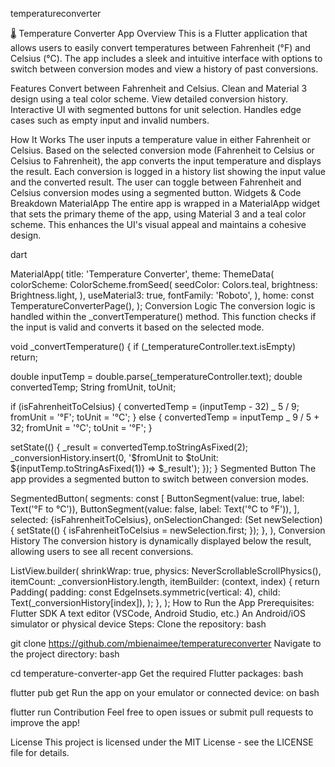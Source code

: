 temperatureconverter

🌡️ Temperature Converter App
Overview
This is a Flutter application that allows users to easily convert temperatures between Fahrenheit (°F) and Celsius (°C). The app includes a sleek and intuitive interface with options to switch between conversion modes and view a history of past conversions.

Features
Convert between Fahrenheit and Celsius.
Clean and Material 3 design using a teal color scheme.
View detailed conversion history.
Interactive UI with segmented buttons for unit selection.
Handles edge cases such as empty input and invalid numbers.

How It Works
The user inputs a temperature value in either Fahrenheit or Celsius.
Based on the selected conversion mode (Fahrenheit to Celsius or Celsius to Fahrenheit), the app converts the input temperature and displays the result.
Each conversion is logged in a history list showing the input value and the converted result.
The user can toggle between Fahrenheit and Celsius conversion modes using a segmented button.
Widgets & Code Breakdown
MaterialApp
The entire app is wrapped in a MaterialApp widget that sets the primary theme of the app, using Material 3 and a teal color scheme. This enhances the UI's visual appeal and maintains a cohesive design.

dart

MaterialApp(
title: 'Temperature Converter',
theme: ThemeData(
colorScheme: ColorScheme.fromSeed(
seedColor: Colors.teal,
brightness: Brightness.light,
),
useMaterial3: true,
fontFamily: 'Roboto',
),
home: const TemperatureConverterPage(),
);
Conversion Logic
The conversion logic is handled within the \_convertTemperature() method. This function checks if the input is valid and converts it based on the selected mode.

void \_convertTemperature() {
if (\_temperatureController.text.isEmpty) return;

double inputTemp = double.parse(\_temperatureController.text);
double convertedTemp;
String fromUnit, toUnit;

if (isFahrenheitToCelsius) {
convertedTemp = (inputTemp - 32) _ 5 / 9;
fromUnit = '°F';
toUnit = '°C';
} else {
convertedTemp = inputTemp _ 9 / 5 + 32;
fromUnit = '°C';
toUnit = '°F';
}

setState(() {
\_result = convertedTemp.toStringAsFixed(2);
\_conversionHistory.insert(0, '$fromUnit to $toUnit: ${inputTemp.toStringAsFixed(1)} => $\_result');
});
}
Segmented Button
The app provides a segmented button to switch between conversion modes.

SegmentedButton<bool>(
segments: const [
ButtonSegment<bool>(value: true, label: Text('°F to °C')),
ButtonSegment<bool>(value: false, label: Text('°C to °F')),
],
selected: {isFahrenheitToCelsius},
onSelectionChanged: (Set<bool> newSelection) {
setState(() {
isFahrenheitToCelsius = newSelection.first;
});
},
),
Conversion History
The conversion history is dynamically displayed below the result, allowing users to see all recent conversions.

ListView.builder(
shrinkWrap: true,
physics: NeverScrollableScrollPhysics(),
itemCount: \_conversionHistory.length,
itemBuilder: (context, index) {
return Padding(
padding: const EdgeInsets.symmetric(vertical: 4),
child: Text(\_conversionHistory[index]),
);
},
);
How to Run the App
Prerequisites:
Flutter SDK
A text editor (VSCode, Android Studio, etc.)
An Android/iOS simulator or physical device
Steps:
Clone the repository:
bash

git clone https://github.com/mbienaimee/temperatureconverter
Navigate to the project directory:
bash

cd temperature-converter-app
Get the required Flutter packages:
bash

flutter pub get
Run the app on your emulator or connected device:
on bash

flutter run
Contribution
Feel free to open issues or submit pull requests to improve the app!

License
This project is licensed under the MIT License - see the LICENSE file for details.
